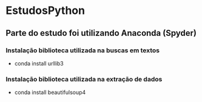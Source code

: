 # EstudosPython

## Parte do estudo foi utilizando Anaconda (Spyder)

### Instalação biblioteca utilizada na buscas em textos
- conda install urllib3

### Instalação biblioteca utilizada na extração de dados
- conda install beautifulsoup4
